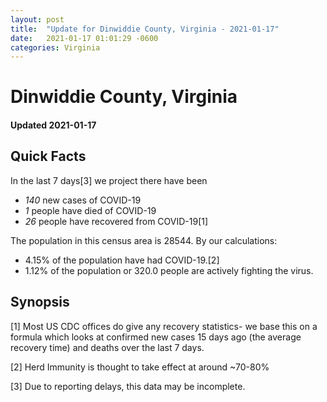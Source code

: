 ```yaml
---
layout: post
title:  "Update for Dinwiddie County, Virginia - 2021-01-17"
date:   2021-01-17 01:01:29 -0600
categories: Virginia
---
```


# Dinwiddie County, Virginia
#### Updated 2021-01-17

## Quick Facts

In the last 7 days[3] we project there have been
- *140* new cases of COVID-19
- *1* people have died of COVID-19
- *26* people have recovered from COVID-19[1]

The population in this census area is 28544. By our calculations:
- 4.15% of the population have had COVID-19.[2]
- 1.12% of the population or 320.0 people are actively fighting the virus.

## Synopsis




[1] Most US CDC offices do give any recovery statistics- we base this on a formula which looks at confirmed new cases
15 days ago (the average recovery time) and deaths over the last 7 days.

[2] Herd Immunity is thought to take effect at around ~70-80%

[3] Due to reporting delays, this data may be incomplete.
 
    